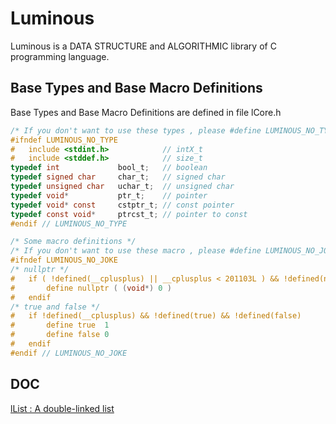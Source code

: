 # Luminous
Luminous is a DATA STRUCTURE and ALGORITHMIC library of C programming language.

## Base Types and Base Macro Definitions
Base Types and Base Macro Definitions are defined in file lCore.h
```C
/* If you don't want to use these types , please #define LUMINOUS_NO_TYPE */
#ifndef LUMINOUS_NO_TYPE
#   include <stdint.h>            // intX_t
#   include <stddef.h>            // size_t
typedef int             bool_t;   // boolean
typedef signed char     char_t;   // signed char
typedef unsigned char   uchar_t;  // unsigned char
typedef void*           ptr_t;    // pointer
typedef void* const     cstptr_t; // const pointer
typedef const void*     ptrcst_t; // pointer to const
#endif // LUMINOUS_NO_TYPE

/* Some macro definitions */
/* If you don't want to use these macro , please #define LUMINOUS_NO_JOKE */
#ifndef LUMINOUS_NO_JOKE
/* nullptr */
#	if ( !defined(__cplusplus) || __cplusplus < 201103L ) && !defined(nullptr)
#		define nullptr ( (void*) 0 )
#	endif
/* true and false */
#	if !defined(__cplusplus) && !defined(true) && !defined(false) 
#		define true  1
#		define false 0
#	endif
#endif // LUMINOUS_NO_JOKE
```


## DOC
[lList : A double-linked list](doc/lList.md)
